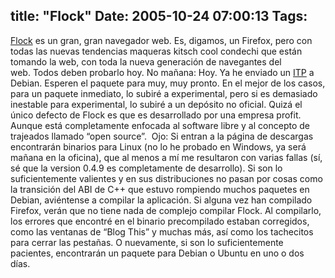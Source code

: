 title: "Flock"
Date: 2005-10-24 07:00:13
Tags: 
---
<a href="http://www.flock.com" target="_blank">Flock</a>  es un gran, gran navegador web. Es, digamos, un Firefox, pero con todas las nuevas tendencias maqueras kitsch cool condechi que están tomando la web, con toda la nueva generación de navegantes del web. Todos deben probarlo hoy. No mañana: Hoy. Ya he enviado un <a href="http://bugs.debian.org/cgi-bin/bugreport.cgi?bug=335459" target="_blank">ITP</a>  a Debian. Esperen el paquete para muy, muy pronto. En el mejor de los casos, para un paquete inmediato, lo subiré a experimental, pero si es demasiado inestable para experimental, lo subiré a un depósito no oficial. Quizá el único defecto de Flock es que es desarrollado por una empresa profit. Aunque está completamente enfocada al software libre y al concepto de trajeados llamado &#8220;open source&#8221;.  Ojo: Si entran a la página de descargas encontrarán binarios para Linux (no lo he probado en Windows, ya será mañana en la oficina), que al menos a mí me resultaron con varias fallas (sí, sé que la version 0.4.9 es completamente de desarrollo). Si son lo suficientemente valientes y en sus distribuciones no pasan por cosas como la transición del ABI de C++ que estuvo rompiendo muchos paquetes en Debian, aviéntense a compilar la aplicación. Si alguna vez han compilado Firefox, verán que no tiene nada de complejo compilar Flock. Al compilarlo, los errores que encontré en el binario precompilado estaban corregidos, como las ventanas de &#8220;Blog This&#8221; y muchas más, así como los tachecitos para cerrar las pestañas. O nuevamente, si son lo suficientemente pacientes, encontrarán un paquete para Debian o Ubuntu en uno o dos días. <br/><br/>
